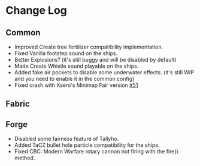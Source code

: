 # Change Log
## Common
- Improved Create tree fertilizer compatibility implementation.
- Fixed Vanilla footstep sound on the ships.
- Better Explosions? (it's still buggy and will be disabled by default)
- Made Create Whistle sound playable on the ships.
- Added fake air pockets to disable some underwater effects. (it's still WIP and you need to enable it in the common config)
- Fixed crash with Xaero's Minimap Fair version [#51](https://github.com/xiewuzhiying/VS-Addition/issues/51) 
## Fabric
## Forge
- Disabled some fairness feature of Tallyho.
- Added TaCZ bullet hole particle compatibility for the ships.
- Fixed CBC: Modern Warfare rotary cannon not firing with the fire() method.